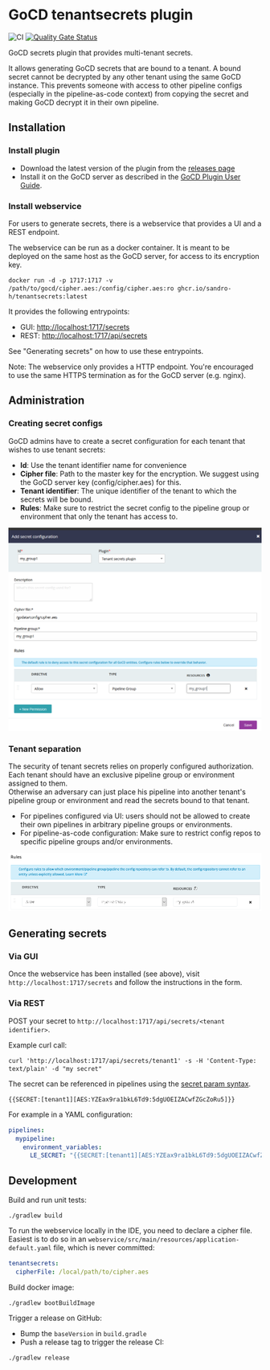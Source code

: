 # GoCD tenantsecrets plugin

![CI](https://github.com/sandro-h/tenantsecrets/workflows/CI/badge.svg)
[![Quality Gate Status](https://sonarcloud.io/api/project_badges/measure?project=sandro-h_tenantsecrets&metric=alert_status)](https://sonarcloud.io/dashboard?id=sandro-h_tenantsecrets)

GoCD secrets plugin that provides multi-tenant secrets.

It allows generating GoCD secrets that are bound to a tenant. A bound secret
cannot be decrypted by any other tenant using the same GoCD instance.
This prevents someone with access to other pipeline configs (especially in the pipeline-as-code context) from copying the
secret and making GoCD decrypt it in their own pipeline.

## Installation

### Install plugin

* Download the latest version of the plugin from the [releases page](https://github.com/sandro-h/tenantsecrets/releases)
* Install it on the GoCD server as described in the [GoCD Plugin User Guide](https://docs.gocd.org/current/extension_points/plugin_user_guide.html).

### Install webservice

For users to generate secrets, there is a webservice that provides a UI and a REST endpoint.

The webservice can be run as a docker container. It is meant to be deployed on the same host as the GoCD server, for access to
its encryption key.

```shell
docker run -d -p 1717:1717 -v /path/to/gocd/cipher.aes:/config/cipher.aes:ro ghcr.io/sandro-h/tenantsecrets:latest
```

It provides the following entrypoints:

* GUI: <http://localhost:1717/secrets>
* REST: <http://localhost:1717/api/secrets>

See "Generating secrets" on how to use these entrypoints.

Note: The webservice only provides a HTTP endpoint. You're encouraged to use the same HTTPS termination as for the GoCD server (e.g. nginx).

## Administration

### Creating secret configs

GoCD admins have to create a secret configuration for each tenant that
wishes to use tenant secrets:

* **Id**: Use the tenant identifier name for convenience
* **Cipher file**: Path to the master key for the encryption. We suggest using the GoCD server key (config/cipher.aes) for this.
* **Tenant identifier**: The unique identifier of the tenant to which the secrets will be bound.
* **Rules**: Make sure to restrict the secret config to the pipeline group or environment that only the tenant has access to.

![secret configuration](docs/secret_configuration.png)

### Tenant separation

The security of tenant secrets relies on properly configured authorization. Each tenant should have an
exclusive pipeline group or environment assigned to them.   
Otherwise an adversary can just place his pipeline into another tenant's pipeline group or environment and read the secrets bound
to that tenant.

* For pipelines configured via UI: users should not be allowed to create their own pipelines in arbitrary pipeline groups or environments.
* For pipeline-as-code configuration: Make sure to restrict config repos to specific pipeline groups and/or environments.

![config repo configuration](docs/restrict_config_repo.png)

## Generating secrets

### Via GUI

Once the webservice has been installed (see above), visit `http://localhost:1717/secrets` and
follow the instructions in the form.

### Via REST

POST your secret to `http://localhost:1717/api/secrets/<tenant identifier>`.

Example curl call:

```shell
curl 'http://localhost:1717/api/secrets/tenant1' -s -H 'Content-Type: text/plain' -d "my secret"
```

The secret can be referenced in pipelines using the [secret param syntax](https://docs.gocd.org/current/configuration/secrets_management.html#step-4---define-secret-params).

```text
{{SECRET:[tenant1][AES:YZEax9ra1bkL6Td9:5dgUOEIZACwfZGcZoRu5]}}
```

For example in a YAML configuration:

```yaml
pipelines:
  mypipeline:
    environment_variables:
      LE_SECRET: "{{SECRET:[tenant1][AES:YZEax9ra1bkL6Td9:5dgUOEIZACwfZGcZoRu5]}}"
```

## Development

Build and run unit tests:

```shell
./gradlew build
```

To run the webservice locally in the IDE, you need to declare a cipher file. Easiest is to do so
in an `webservice/src/main/resources/application-default.yaml` file, which is never committed:

```yaml
tenantsecrets:
  cipherFile: /local/path/to/cipher.aes
```

Build docker image:

```shell
./gradlew bootBuildImage
```

Trigger a release on GitHub:

* Bump the `baseVersion` in `build.gradle`
* Push a release tag to trigger the release CI:

```shell
./gradlew release
```
